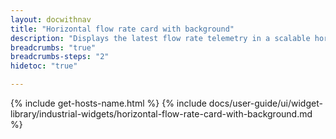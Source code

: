 ```yaml
---
layout: docwithnav
title: "Horizontal flow rate card with background"
description: "Displays the latest flow rate telemetry in a scalable horizontal layout with the background image."
breadcrumbs: "true"
breadcrumbs-steps: "2"
hidetoc: "true"

---
```

{% include get-hosts-name.html %}
{% include docs/user-guide/ui/widget-library/industrial-widgets/horizontal-flow-rate-card-with-background.md %}
